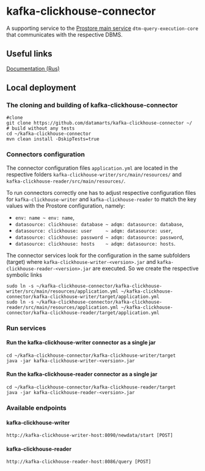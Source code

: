 # kafka-clickhouse-connector
A supporting service to the [Prostore main service](https://github.com/datamarts/prostore) `dtm-query-execution-core` that
communicates with the respective DBMS.

## Useful links
[Documentation (Rus)](https://datamarts.github.io/docs_prostore/getting_started/getting_started.html)

## Local deployment

### The cloning and building of kafka-clickhouse-connector
```shell script
#clone
git clone https://github.com/datamarts/kafka-clickhouse-connector ~/
# build without any tests 
cd ~/kafka-clickhouse-connector
mvn clean install -DskipTests=true
```

### Connectors configuration
The connector configuration files `application.yml` are located in the respective folders
`kafka-clickhouse-writer/src/main/resources/` and `kafka-clickhouse-reader/src/main/resources/`.

To run connectors correctly one has to adjust respective configuration files for `kafka-clickhouse-writer` and `kafka-clickhouse-reader` to match the key values with the Prostore configuration, namely:
-    `env: name ~ env: name`,
-    `datasource: clickhouse: database ~ adqm: datasource: database`,
-    `datasource: clickhouse: user     ~ adqm: datasource: user`,
-    `datasource: clickhouse: password ~ adqm: datasource: password`,
-    `datasource: clickhouse: hosts    ~ adqm: datasource: hosts`.

The connector services look for the configuration in the same subfolders (target) where `kafka-clickhouse-writer-<version>.jar` and `kafka-clickhouse-reader-<version>.jar` are executed.
So we create the respective symbolic links
```shell script
sudo ln -s ~/kafka-clickhouse-connector/kafka-clickhouse-writer/src/main/resources/application.yml ~/kafka-clickhouse-connector/kafka-clickhouse-writer/target/application.yml
sudo ln -s ~/kafka-clickhouse-connector/kafka-clickhouse-reader/src/main/resources/application.yml ~/kafka-clickhouse-connector/kafka-clickhouse-reader/target/application.yml
```

### Run services
#### Run the kafka-clickhouse-writer connector as a single jar
```shell script
cd ~/kafka-clickhouse-connector/kafka-clickhouse-writer/target
java -jar kafka-clickhouse-writer-<version>.jar
```
#### Run the kafka-clickhouse-reader connector as a single jar
```shell script
cd ~/kafka-clickhouse-connector/kafka-clickhouse-reader/target
java -jar kafka-clickhouse-reader-<version>.jar
```

### Available endpoints
#### kafka-clickhouse-writer
```shell script
http://kafka-clickhouse-writer-host:8090/newdata/start [POST]
```

#### kafka-clickhouse-reader
```shell script
http://kafka-clickhouse-reader-host:8086/query [POST]
```

